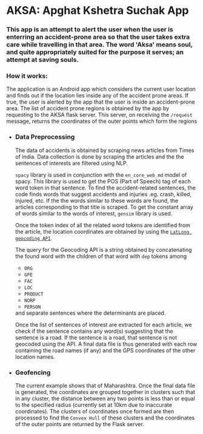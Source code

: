 <h1>AKSA: Apghat Kshetra Suchak App</h1>

<h3>This app is an attempt to alert the user when the user is enterring an accident-prone area so that the user takes extra care while travelling in that area. The word 'Aksa' means soul, and quite appropriately suited for the purpose it serves; an attempt at saving souls.</h3>

<h3><b>How it works:</b></h3>
<p>The application is an Android app which considers the current user location and finds out if the location lies inside any of the accident prone areas. If true, the user is alerted by the app that the user is inside an accident-prone area. The list of accident prone regions is obtained by the app by requesting to the AKSA flask server. This server, on receiving the <code>/request</code> message, returns the coordinates of the outer points which form the regions</p>

<ul>
  <li>
    <h3>Data Preprocessing</h3>
<p>The data of accidents is obtained by scraping news articles from Times of India. Data collection is done by scraping the articles and the the sentences of interests are filtered using NLP.</p>

<p><code>spacy</code> library is used in conjunction with the <code>en_core_web_md</code> model of spacy. This library is used to get the POS (Part of Speech) tag of each word token in that sentence. To find the accident-related sentences, the code finds words that suggest accidents and injuries .eg. crash, killed, injured, etc. If the the words similar to these words are found, the articles corresponding to that title is scraped. To get the constant array of words similar to the words of interest, <code>gensim</code> library is used.</p>

<p>Once the token index of all the related word tokens are identified from the article, the location coordinates are obtained by using the <code><a href="https://apihub.latlong.ai/">LatLong geocoding API</a></code>.</p>

<p>The query for the Geocoding API is a string obtained by concatenating the found word with the children of that word with <code>dep</code> tokens among <ul><li><code>ORG</code></li><li><code>GPE</code></li><li><code>FAC</code></li><li><code>LOC</code></li><li><code>PRODUCT</code></li><li><code>NORP</code></li><li><code>PERSON</code></li></ul> and separate sentences where the determinants are placed.</p>

<p>Once the list of sentences of interest are extracted for each article, we check if the sentence contains any word(s) suggesting that the sentence is a road. If the sentence is a road, that sentence is not geocoded using the API. A final data file is thus generated with each row containing the road names (if any) and the GPS coordinates of the other location names.</p>
  </li>

  <li>
    <h3>Geofencing</h3>
    <p>The current example shows that of Maharashtra. Once the final data file is generated, the coordinates are grouped together in clusters such that in any cluster, the distance between any two points is less than or equal to the specified radius (currently set at 10km due to inaccurate coordinates). The clusters of coordinates once formed are then processed to find the <code>Convex Hull</code> of these clusters and the coordinates of the outer points are returned by the Flask server.</p>
  </li>
</ul>
